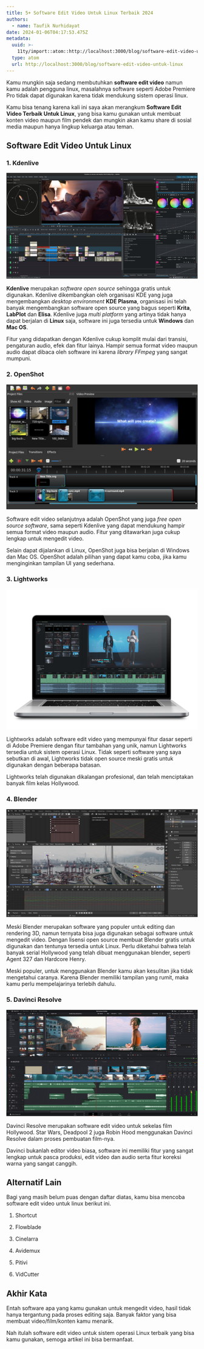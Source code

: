 ```yaml
---
title: 5+ Software Edit Video Untuk Linux Terbaik 2024
authors:
  - name: Taufik Nurhidayat
date: 2024-01-06T04:17:53.475Z
metadata:
  uuid: >-
    11ty/import::atom::http://localhost:3000/blog/software-edit-video-untuk-linux
  type: atom
  url: http://localhost:3000/blog/software-edit-video-untuk-linux
---
```

Kamu mungkin saja sedang membutuhkan **software edit video** namun kamu adalah pengguna linux, masalahnya software seperti Adobe Premiere Pro tidak dapat digunakan karena tidak mendukung sistem operasi linux.

Kamu bisa tenang karena kali ini saya akan merangkum **Software Edit Video Terbaik Untuk Linux**, yang bisa kamu gunakan untuk membuat konten video maupun film pendek dan mungkin akan kamu share di sosial media maupun hanya lingkup keluarga atau teman.

## Software Edit Video Untuk Linux

### 1\. Kdenlive

![Kdenlive - Software Edit Video Untuk Linux](assets/271174170_1089343691850009_687-dEnMKEzCYFmd.png)

**Kdenlive** merupakan _software open source_ sehingga gratis untuk digunakan. Kdenlive dikembangkan oleh organisasi KDE yang juga mengembangkan _desktop environment_ **KDE Plasma**, organisasi ini telah banyak mengembangkan software open source yang bagus seperti **Krita**, **LabPlot** dan **Elisa**. Kdenlive juga _multi platform_ yang artinya tidak hanya dapat berjalan di **Linux** saja, software ini juga tersedia untuk **Windows** dan **Mac OS**.

Fitur yang didapatkan dengan Kdenlive cukup komplit mulai dari transisi, pengaturan audio, efek dan fitur lainya. Hampir semua format video maupun audio dapat dibaca oleh software ini karena _library FFmpeg_ yang sangat mumpuni.

### 2\. OpenShot

![OpenShot - Software Edit Video Linux Terbaik](assets/ui-example_np4o46-BXPsakBFBHWT.png)

Software edit video selanjutnya adalah OpenShot yang juga _free open source software_, sama seperti Kdenlive yang dapat mendukung hampir semua format video maupun audio. Fitur yang ditawarkan juga cukup lengkap untuk mengedit video.

Selain dapat dijalankan di Linux, OpenShot juga bisa berjalan di Windows dan Mac OS. OpenShot adalah pilihan yang dapat kamu coba, jika kamu menginginkan tampilan UI yang sederhana.

### 3\. Lightworks

![nurhidayat.web.id/Upload/overview-laptop_l4mgmk](assets/overview-laptop_l4mgmk-RThm0DJlFyiq.png)

Lightworks adalah software edit video yang mempunyai fitur dasar seperti di Adobe Premiere dengan fitur tambahan yang unik, namun Lightworks tersedia untuk sistem operasi Linux. Tidak seperti software yang saya sebutkan di awal, Lightworks tidak open source meski gratis untuk digunakan dengan beberapa batasan.

Lightworks telah digunakan dikalangan profesional, dan telah menciptakan banyak film kelas Hollywood.

### 4\. Blender

![Blender - Software Edit Video Linux](assets/blender_vfx-1280x720_ka0o4y-BMWoA40MvUd2.png)

Meski Blender merupakan software yang populer untuk editing dan rendering 3D, namun ternyata bisa juga digunakan sebagai software untuk mengedit video. Dengan lisensi open source membuat Blender gratis untuk digunakan dan tentunya tersedia untuk Linux. Perlu diketahui bahwa telah banyak serial Hollywood yang telah dibuat menggunakan blender, seperti Agent 327 dan Hardcore Henry.

Meski populer, untuk menggunakan Blender kamu akan kesulitan jika tidak mengetahui caranya. Karena Blender memiliki tampilan yang rumit, maka kamu perlu mempelajarinya terlebih dahulu.

### 5\. Davinci Resolve

![Davinci Resolve - Software Edit Video Linux](assets/edit_2x_qnhfaz-TjxvhWMB4ULm.png)

Davinci Resolve merupakan software edit video untuk sekelas film Hollywood. Star Wars, Deadpool 2 juga Robin Hood menggunakan Davinci Resolve dalam proses pembuatan film-nya.

Davinci bukanlah editor video biasa, software ini memiliki fitur yang sangat lengkap untuk pasca produksi, edit video dan audio serta fitur koreksi warna yang sangat canggih.

## Alternatif Lain

Bagi yang masih belum puas dengan daftar diatas, kamu bisa mencoba software edit video untuk linux berikut ini.

1.  Shortcut
    
2.  Flowblade
    
3.  Cinelarra
    
4.  Avidemux
    
5.  Pitivi
    
6.  VidCutter
    

## Akhir Kata

Entah software apa yang kamu gunakan untuk mengedit video, hasil tidak hanya tergantung pada proses editing saja. Banyak faktor yang bisa membuat video/film/konten kamu menarik.

Nah itulah software edit video untuk sistem operasi Linux terbaik yang bisa kamu gunakan, semoga artikel ini bisa bermanfaat.